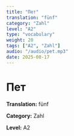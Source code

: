 ```yaml
---
title: "Пет"
translation: "fünf"
category: "Zahl"
level: "A2"
type: "vocabulary"
weight: 20
tags: ["A2", "Zahl"]
audio: "/audio/pet.mp3"
date: 2025-08-17
---
```


# Пет

**Translation:** fünf

**Category:** Zahl

**Level:** A2

